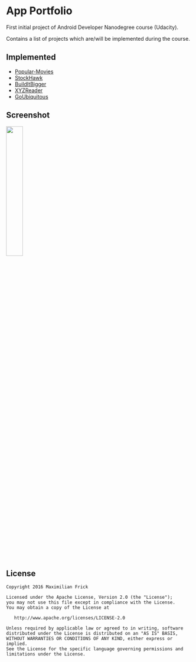 # App Portfolio
First initial project of Android Developer Nanodegree course (Udacity).

Contains a list of projects which are/will be implemented during the course.

## Implemented
* [Popular-Movies](https://github.com/MaximilianFrick/popular-movies)
* [StockHawk](https://github.com/MaximilianFrick/stockhawk)
* [BuildItBigger](https://github.com/MaximilianFrick/build-it-bigger)
* [XYZReader](https://github.com/MaximilianFrick/xyzreader)
* [GoUbiquitous](https://github.com/MaximilianFrick/go-ubiquitous)
## Screenshot
<img width="30%" src="https://cloud.githubusercontent.com/assets/4439173/21050866/7f97b8c6-be1d-11e6-83c1-2e43873d682b.png" />

## License
```
Copyright 2016 Maximilian Frick

Licensed under the Apache License, Version 2.0 (the "License");
you may not use this file except in compliance with the License.
You may obtain a copy of the License at

   http://www.apache.org/licenses/LICENSE-2.0

Unless required by applicable law or agreed to in writing, software
distributed under the License is distributed on an "AS IS" BASIS,
WITHOUT WARRANTIES OR CONDITIONS OF ANY KIND, either express or implied.
See the License for the specific language governing permissions and
limitations under the License.
```
